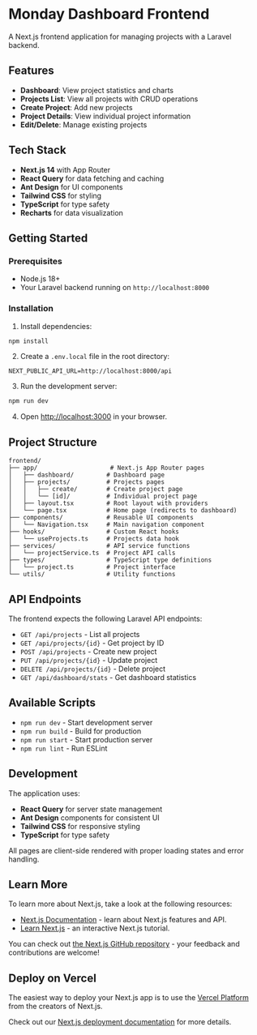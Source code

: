 # Monday Dashboard Frontend

A Next.js frontend application for managing projects with a Laravel backend.

## Features

- **Dashboard**: View project statistics and charts
- **Projects List**: View all projects with CRUD operations
- **Create Project**: Add new projects
- **Project Details**: View individual project information
- **Edit/Delete**: Manage existing projects

## Tech Stack

- **Next.js 14** with App Router
- **React Query** for data fetching and caching
- **Ant Design** for UI components
- **Tailwind CSS** for styling
- **TypeScript** for type safety
- **Recharts** for data visualization

## Getting Started

### Prerequisites

- Node.js 18+ 
- Your Laravel backend running on `http://localhost:8000`

### Installation

1. Install dependencies:
```bash
npm install
```

2. Create a `.env.local` file in the root directory:
```env
NEXT_PUBLIC_API_URL=http://localhost:8000/api
```

3. Run the development server:
```bash
npm run dev
```

4. Open [http://localhost:3000](http://localhost:3000) in your browser.

## Project Structure

```
frontend/
├── app/                    # Next.js App Router pages
│   ├── dashboard/         # Dashboard page
│   ├── projects/          # Projects pages
│   │   ├── create/        # Create project page
│   │   └── [id]/          # Individual project page
│   ├── layout.tsx         # Root layout with providers
│   └── page.tsx           # Home page (redirects to dashboard)
├── components/            # Reusable UI components
│   └── Navigation.tsx     # Main navigation component
├── hooks/                 # Custom React hooks
│   └── useProjects.ts     # Projects data hook
├── services/              # API service functions
│   └── projectService.ts  # Project API calls
├── types/                 # TypeScript type definitions
│   └── project.ts         # Project interface
└── utils/                 # Utility functions
```

## API Endpoints

The frontend expects the following Laravel API endpoints:

- `GET /api/projects` - List all projects
- `GET /api/projects/{id}` - Get project by ID
- `POST /api/projects` - Create new project
- `PUT /api/projects/{id}` - Update project
- `DELETE /api/projects/{id}` - Delete project
- `GET /api/dashboard/stats` - Get dashboard statistics

## Available Scripts

- `npm run dev` - Start development server
- `npm run build` - Build for production
- `npm run start` - Start production server
- `npm run lint` - Run ESLint

## Development

The application uses:
- **React Query** for server state management
- **Ant Design** components for consistent UI
- **Tailwind CSS** for responsive styling
- **TypeScript** for type safety

All pages are client-side rendered with proper loading states and error handling.

## Learn More

To learn more about Next.js, take a look at the following resources:

- [Next.js Documentation](https://nextjs.org/docs) - learn about Next.js features and API.
- [Learn Next.js](https://nextjs.org/learn) - an interactive Next.js tutorial.

You can check out [the Next.js GitHub repository](https://github.com/vercel/next.js) - your feedback and contributions are welcome!

## Deploy on Vercel

The easiest way to deploy your Next.js app is to use the [Vercel Platform](https://vercel.com/new?utm_medium=default-template&filter=next.js&utm_source=create-next-app&utm_campaign=create-next-app-readme) from the creators of Next.js.

Check out our [Next.js deployment documentation](https://nextjs.org/docs/app/building-your-application/deploying) for more details.
